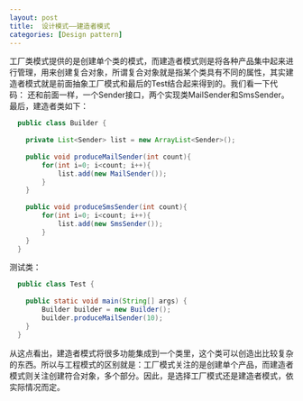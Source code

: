 ```yaml
---
layout: post
title:  设计模式——建造者模式
categories: [Design pattern]
---
```


工厂类模式提供的是创建单个类的模式，而建造者模式则是将各种产品集中起来进行管理，用来创建复合对象，所谓复合对象就是指某个类具有不同的属性，其实建造者模式就是前面抽象工厂模式和最后的Test结合起来得到的。我们看一下代码：
还和前面一样，一个Sender接口，两个实现类MailSender和SmsSender。最后，建造者类如下：

```Java
  public class Builder {
  	
  	private List<Sender> list = new ArrayList<Sender>();
  	
  	public void produceMailSender(int count){
  		for(int i=0; i<count; i++){
  			list.add(new MailSender());
  		}
  	}
  	
  	public void produceSmsSender(int count){
  		for(int i=0; i<count; i++){
  			list.add(new SmsSender());
  		}
  	}
  }
```

测试类：

```Java
  public class Test {
  
  	public static void main(String[] args) {
  		Builder builder = new Builder();
  		builder.produceMailSender(10);
  	}
  }
```

从这点看出，建造者模式将很多功能集成到一个类里，这个类可以创造出比较复杂的东西。所以与工程模式的区别就是：工厂模式关注的是创建单个产品，而建造者模式则关注创建符合对象，多个部分。因此，是选择工厂模式还是建造者模式，依实际情况而定。
